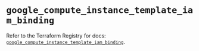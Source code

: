 # `google_compute_instance_template_iam_binding`

Refer to the Terraform Registry for docs: [`google_compute_instance_template_iam_binding`](https://registry.terraform.io/providers/hashicorp/google/6.38.0/docs/resources/compute_instance_template_iam_binding).
